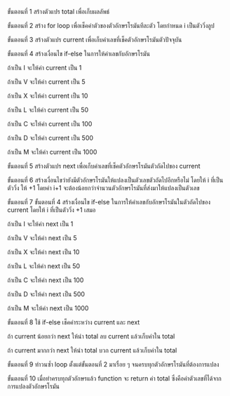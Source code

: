 ขั้นตอนที่ 1 สร้างตัวแปร total เพื่อเก็บผลลัพธ์ 

ขั้นตอนที่ 2 สร้าง for loop เพื่อเช็คค่าตัวของตัวอักษรโรมันทีละตัว โดยกำหนด i เป็นตัววิ่งลูป

ขั้นตอนที่ 3 สร้างตัวแปร current เพื่อเก็บค่าเลขที่เช็คตัวอักษรโรมันตัวปัจจุบัน

ขั้นตอนที่ 4 สร้างเงื่อนไข if-else ในการให้ค่าเลขกับอักษรโรมัน

ถ้าเป็น I จะให้ค่า current เป็น 1 

ถ้าเป็น V จะให้ค่า current เป็น 5

ถ้าเป็น X จะให้ค่า current เป็น 10

ถ้าเป็น L จะให้ค่า current เป็น 50

ถ้าเป็น C จะให้ค่า current เป็น 100

ถ้าเป็น D จะให้ค่า current เป็น 500

ถ้าเป็น M จะให้ค่า current เป็น 1000


ขั้นตอนที่ 5 สร้างตัวแปร next เพื่อเก็บค่าเลขที่เช็คตัวอักษรโรมันตัวถัดไปของ current

ขั้นตอนที่ 6 สร้างเงื่อนไขว่ายังมีตัวอักษรโรมันให้แปลงเป็นตัวเลขตัวถัดไปอีกหรือไม่ โดยให้ i ที่เป็นตัววิ่ง ให้ +1 โดยค่า i+1 จะต้องน้อยกว่าจำนวนตัวอักษรโรมันที่ส่งมาให้แปลงเป็นตัวเลข

ขั้นตอนที่ 7 ขั้นตอนที่ 4 สร้างเงื่อนไข if-else ในการให้ค่าเลขกับอักษรโรมันในตัวถัดไปของ current โดยให้ i ที่เป็นตัววิ่ง +1 เสมอ

ถ้าเป็น I จะให้ค่า next เป็น 1 

ถ้าเป็น V จะให้ค่า next เป็น 5

ถ้าเป็น X จะให้ค่า next เป็น 10

ถ้าเป็น L จะให้ค่า next เป็น 50

ถ้าเป็น C จะให้ค่า next เป็น 100

ถ้าเป็น D จะให้ค่า next เป็น 500

ถ้าเป็น M จะให้ค่า next เป็น 1000


ขั้นตอนที่ 8 ใช้ if-else เช็คค่าระหว่าง current และ next 

ถ้า current น้อยกว่า next ให้นำ total ลบ current แล้วเก็บค่าใน total 

ถ้า current มากกว่า next ให้นำ total บวก current แล้วเก็บค่าใน total 


ขั้นตอนที่ 9 ทำวนซ้ำ loop ตั้งแต่ขั้นตอนที่ 2 มาเรื่อย ๆ จนครบทุกตัวอักษรโรมันที่ต้องการแปลง

ขั้นตอนที่ 10 เมื่อทำครบทุกตัวอักษรแล้ว function จะ return ค่า total ซึ่งคือค่าตัวเลขที่ได้จากการแปลงตัวอักษรโรมัน 

